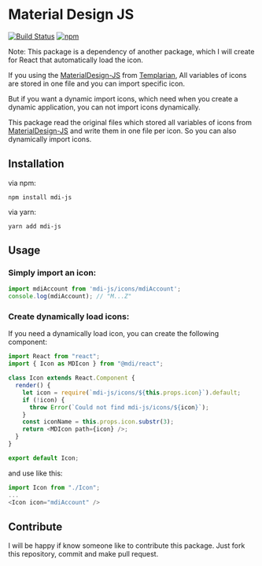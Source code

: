 # Material Design JS 
[![Build Status](https://travis-ci.com/AmirHosseinKarimi/MaterialDesign-JS.svg?branch=master)](https://travis-ci.com/AmirHosseinKarimi/MaterialDesign-JS) [![npm](https://img.shields.io/npm/v/mdi-js?color=blue)](https://www.npmjs.com/package/mdi-js)

Note: This package is a dependency of another package, which I will create for React that automatically load the icon.

If you using the [MaterialDesign-JS](https://github.com/Templarian/MaterialDesign-JS) from [Templarian](https://github.com/Templarian), All variables of icons are stored in one file and you can import specific icon.

But if you want a dynamic import icons, which need when you create a dynamic application, you can not import icons dynamically.

This package read the original files which stored all variables of icons from [MaterialDesign-JS](https://github.com/Templarian/MaterialDesign-JS) and write them in one file per icon.
So you can also dynamically import icons.

## Installation
via npm:
```
npm install mdi-js
```
via yarn:
```
yarn add mdi-js
```

## Usage
### Simply import an icon:
```javascript
import mdiAccount from 'mdi-js/icons/mdiAccount';
console.log(mdiAccount); // "M...Z"
```

### Create dynamically load icons:
If you need a dynamically load icon, you can create the following component:
```javascript
import React from "react";
import { Icon as MDIcon } from "@mdi/react";

class Icon extends React.Component {
  render() {
    let icon = require(`mdi-js/icons/${this.props.icon}`).default;
    if (!icon) {
      throw Error(`Could not find mdi-js/icons/${icon}`);
    }
    const iconName = this.props.icon.substr(3);
    return <MDIcon path={icon} />;
  }
}

export default Icon;
```
and use like this:
```javascript
import Icon from "./Icon";
...
<Icon icon="mdiAccount" />
```

## Contribute
I will be happy if know someone like to contribute this package.
Just fork this repository, commit and make pull request.
